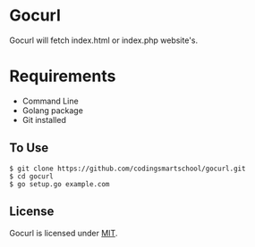 # Gocurl
Gocurl will fetch index.html or index.php website's.

# Requirements
* Command Line
* Golang package
* Git installed

## To Use
```shell
$ git clone https://github.com/codingsmartschool/gocurl.git
$ cd gocurl
$ go setup.go example.com
```

## License
Gocurl is licensed under [MIT](https://github.com/codingsmartschool/gocurl/blob/master/LICENSE).
